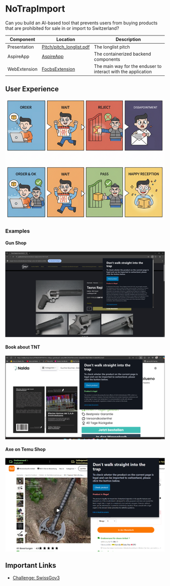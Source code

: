 # NoTrapImport
Can you build an AI-based tool that prevents users from buying products that are prohibited for sale in or import to Switzerland?

| Component     | Location | Description |
|-------------------|--------------------------|----------------------|
| Presentation  | [Pitch/pitch_longlist.pdf](https://github.com/tgemvz/NoTrapImport/blob/main/Pitch/pitch_longlist.pdf) | The longlist pitch |
| AspireApp | [AspireApp](https://github.com/tgemvz/NoTrapImport/tree/main/AspireApp) | The containerized backend components |
| WebExtension | [FocbsExtension](https://github.com/tgemvz/NoTrapImport/tree/main/ChromeExtension/FocbsExtension) | The main way for the enduser to interact with the application |

## User Experience

![use case process](./Doc/order_process_checked.png)

### Examples

#### Gun Shop
![example gun shop](./Doc/example_usage.png)

#### Book about TNT
![example book about tnt](./Doc/example_usage_book_tnt.png)

#### Axe on Temu Shop
![example axe on temu](./Doc/example_usage_temu_axe.png)

## Important Links

- [Challenge: SwissGov3](https://zh.swiss-ai-weeks.ch/challenges/swissgov3)

